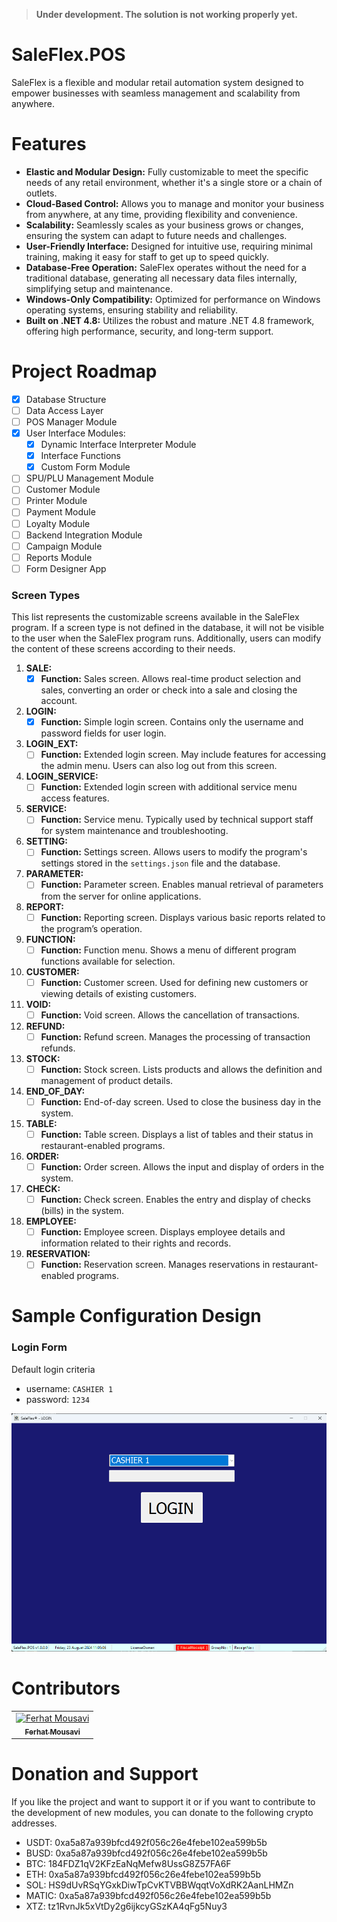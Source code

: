 > **Under development. The solution is not working properly yet.**

# SaleFlex.POS
SaleFlex is a flexible and modular retail automation system designed to empower businesses with seamless management and scalability from anywhere.

# Features
- **Elastic and Modular Design:** Fully customizable to meet the specific needs of any retail environment, whether it's a single store or a chain of outlets.
- **Cloud-Based Control:** Allows you to manage and monitor your business from anywhere, at any time, providing flexibility and convenience.
- **Scalability:** Seamlessly scales as your business grows or changes, ensuring the system can adapt to future needs and challenges.
- **User-Friendly Interface:** Designed for intuitive use, requiring minimal training, making it easy for staff to get up to speed quickly.
- **Database-Free Operation:** SaleFlex operates without the need for a traditional database, generating all necessary data files internally, simplifying setup and maintenance.
- **Windows-Only Compatibility:** Optimized for performance on Windows operating systems, ensuring stability and reliability.
- **Built on .NET 4.8:** Utilizes the robust and mature .NET 4.8 framework, offering high performance, security, and long-term support.

# Project Roadmap

- [X] Database Structure
- [ ] Data Access Layer
- [ ] POS Manager Module
- [X] User Interface Modules:
  - [X] Dynamic Interface Interpreter Module
  - [X] Interface Functions
  - [X] Custom Form Module
- [ ] SPU/PLU Management Module
- [ ] Customer Module
- [ ] Printer Module
- [ ] Payment Module
- [ ] Loyalty Module
- [ ] Backend Integration Module
- [ ] Campaign Module
- [ ] Reports Module
- [ ] Form Designer App

### Screen Types

This list represents the customizable screens available in the SaleFlex program. If a screen type is not defined in the database, it will not be visible to the user when the SaleFlex program runs. Additionally, users can modify the content of these screens according to their needs.

1. **SALE:**  
   - [X] **Function:** Sales screen. Allows real-time product selection and sales, converting an order or check into a sale and closing the account.
  
2. **LOGIN:**  
   - [X] **Function:** Simple login screen. Contains only the username and password fields for user login.
  
3. **LOGIN_EXT:**  
   - [ ] **Function:** Extended login screen. May include features for accessing the admin menu. Users can also log out from this screen.
  
4. **LOGIN_SERVICE:**  
   - [ ] **Function:** Extended login screen with additional service menu access features.
  
5. **SERVICE:**  
   - [ ] **Function:** Service menu. Typically used by technical support staff for system maintenance and troubleshooting.
  
6. **SETTING:**  
   - [ ] **Function:** Settings screen. Allows users to modify the program's settings stored in the `settings.json` file and the database.
  
7. **PARAMETER:**  
   - [ ] **Function:** Parameter screen. Enables manual retrieval of parameters from the server for online applications.
  
8. **REPORT:**  
   - [ ] **Function:** Reporting screen. Displays various basic reports related to the program’s operation.
  
9. **FUNCTION:**  
   - [ ] **Function:** Function menu. Shows a menu of different program functions available for selection.
  
10. **CUSTOMER:**  
    - [ ] **Function:** Customer screen. Used for defining new customers or viewing details of existing customers.
  
11. **VOID:**  
    - [ ] **Function:** Void screen. Allows the cancellation of transactions.
  
12. **REFUND:**  
    - [ ] **Function:** Refund screen. Manages the processing of transaction refunds.
  
13. **STOCK:**  
    - [ ] **Function:** Stock screen. Lists products and allows the definition and management of product details.
  
14. **END_OF_DAY:**  
    - [ ] **Function:** End-of-day screen. Used to close the business day in the system.
  
15. **TABLE:**  
    - [ ] **Function:** Table screen. Displays a list of tables and their status in restaurant-enabled programs.
  
16. **ORDER:**  
    - [ ] **Function:** Order screen. Allows the input and display of orders in the system.
  
17. **CHECK:**  
    - [ ] **Function:** Check screen. Enables the entry and display of checks (bills) in the system.
  
18. **EMPLOYEE:**  
    - [ ] **Function:** Employee screen. Displays employee details and information related to their rights and records.
  
19. **RESERVATION:**  
    - [ ] **Function:** Reservation screen. Manages reservations in restaurant-enabled programs.

# Sample Configuration Design
### Login Form

Default login criteria
- username: `CASHIER 1` 
- password: `1234`

![Login Form](https://github.com/SaleFlex/.github/blob/main/profile/saleflex.pos.login.form.sample.jpg?raw=true)

# Contributors

<table>
<tr>
    <td align="center">
        <a href="https://github.com/ferhat-mousavi">
            <img src="https://avatars.githubusercontent.com/u/5930760?v=4" width="100;" alt="Ferhat Mousavi"/>
            <br />
            <sub><b>Ferhat Mousavi</b></sub>
        </a>
    </td>
</tr>
</table>

# Donation and Support
If you like the project and want to support it or if you want to contribute to the development of new modules, you can donate to the following crypto addresses.

- USDT: 0xa5a87a939bfcd492f056c26e4febe102ea599b5b
- BUSD: 0xa5a87a939bfcd492f056c26e4febe102ea599b5b
- BTC: 184FDZ1qV2KFzEaNqMefw8UssG8Z57FA6F
- ETH: 0xa5a87a939bfcd492f056c26e4febe102ea599b5b
- SOL: HS9dUvRSqYGxkDiwTpCvKTVBBWqqtVoXdRK2AanLHMZn
- MATIC: 0xa5a87a939bfcd492f056c26e4febe102ea599b5b
- XTZ: tz1RvnJk5xVtDy2g6ijkcyGSzKA4qFg5Nuy3
